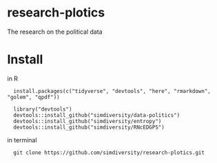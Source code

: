 # research-plotics
The research on the political data

# Install

in R
```{r}
  install.packages(c("tidyverse", "devtools", "here", "rmarkdown", "golem", "qpdf"))
  
  library("devtools")
  devtools::install_github("simdiversity/data-politics")
  devtools::install_github("simdiversity/entropy")
  devtools::install_github("simdiversity/RNcEDGPS")
```
in terminal 
```{bash}
  git clone https://github.com/simdiversity/research-plotics.git
```
